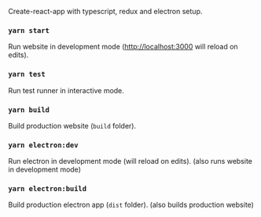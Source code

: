 Create-react-app with typescript, redux and electron setup.

### `yarn start`

Run website in development mode ([http://localhost:3000](http://localhost:3000) will reload on edits).

### `yarn test`

Run test runner in interactive mode.

### `yarn build`

Build production website (`build` folder).

### `yarn electron:dev`

Run electron in development mode (will reload on edits). (also runs website in development mode)

### `yarn electron:build`

Build production electron app (`dist` folder). (also builds production website)
